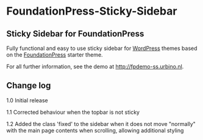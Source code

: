 # FoundationPress-Sticky-Sidebar
## Sticky Sidebar for FoundationPress

Fully functional and easy to use sticky sidebar for [WordPress](https://wordpress.org/) themes based on the [FoundationPress](https://foundationpress.olefredrik.com/) starter theme.

For all further information, see the demo at http://fpdemo-ss.urbino.nl.

## Change log
1.0 Initial release

1.1 Corrected behaviour when the topbar is not sticky

1.2 Added the class 'fixed' to the sidebar when it does not move "normally" with the main page contents when scrolling, allowing additional styling
